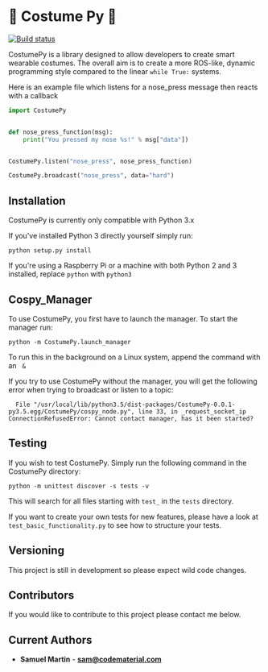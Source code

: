# :tophat: Costume Py :tophat:
[![Build status](https://travis-ci.org/CodeMaterial/CostumePy.svg?branch=master)](https://travis-ci.org/CodeMaterial)


CostumePy is a library designed to allow developers to create smart wearable costumes. 
The overall aim is to create a more ROS-like, dynamic programming style compared to the linear `while True:` systems.


Here is an example file which listens for a nose_press message then reacts with a callback

```python
import CostumePy


def nose_press_function(msg):
    print("You pressed my nose %s!" % msg["data"])


CostumePy.listen("nose_press", nose_press_function)

CostumePy.broadcast("nose_press", data="hard")
```

## Installation

CostumePy is currently only compatible with Python 3.x

If you've installed Python 3 directly yourself simply run:

```commandline
python setup.py install

```

If you're using a Raspberry Pi or a machine with both Python 2 and 3 installed, replace ```python``` with ```python3```

## Cospy_Manager

To use CostumePy, you first have to launch the manager. To start the manager run:

```commandline
python -m CostumePy.launch_manager
```

To run this in the background on a Linux system, append the command with an ``` &```

If you try to use CostumePy without the manager, you will get the following error when trying to broadcast or listen to a topic:

```commandline
  File "/usr/local/lib/python3.5/dist-packages/CostumePy-0.0.1-py3.5.egg/CostumePy/cospy_node.py", line 33, in _request_socket_ip
ConnectionRefusedError: Cannot contact manager, has it been started?
```

## Testing

If you wish to test CostumePy. Simply run the following command in the CostumePy directory:

```commandline
python -m unittest discover -s tests -v
```

This will search for all files starting with ```test_``` in the ```tests``` directory.

If you want to create your own tests for new features, please have a look at ```test_basic_functionality.py``` to see how to structure your tests.

## Versioning

This project is still in development so please expect wild code changes.

## Contributors

If you would like to contribute to this project please contact me below.

## Current Authors

* **Samuel Martin** - [**sam@codematerial.com**](sam@codematerial.com)